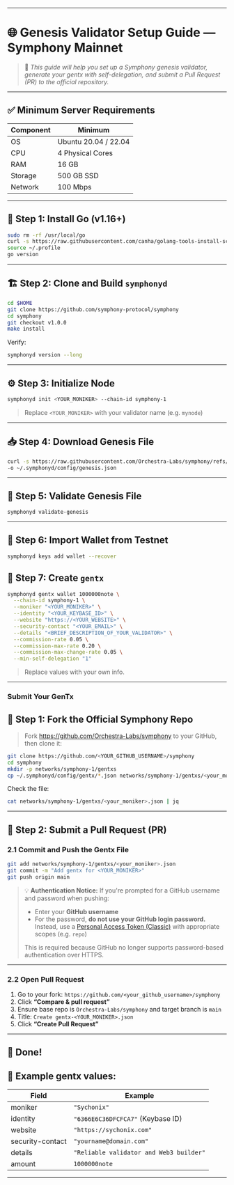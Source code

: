 
---

# 🌐 Genesis Validator Setup Guide — **Symphony Mainnet**

> 🧾 *This guide will help you set up a Symphony genesis validator, generate your gentx with self-delegation, and submit a Pull Request (PR) to the official repository.*

---

## ✅ Minimum Server Requirements

| Component | Minimum              |
| --------- | -------------------- |
| OS        | Ubuntu 20.04 / 22.04 |
| CPU       | 4 Physical Cores     |
| RAM       | 16 GB                |
| Storage   | 500 GB SSD           |
| Network   | 100 Mbps             |

---

## 🔧 Step 1: Install Go (v1.16+)

```bash
sudo rm -rf /usr/local/go
curl -s https://raw.githubusercontent.com/canha/golang-tools-install-script/master/goinstall.sh | bash
source ~/.profile
go version
```

---

## 🏗️ Step 2: Clone and Build `symphonyd`

```bash
cd $HOME
git clone https://github.com/symphony-protocol/symphony
cd symphony
git checkout v1.0.0
make install
```

Verify:

```bash
symphonyd version --long
```

---

## ⚙️ Step 3: Initialize Node

```bash
symphonyd init <YOUR_MONIKER> --chain-id symphony-1
```

> Replace `<YOUR_MONIKER>` with your validator name (e.g. `mynode`)

---

## 📥 Step 4: Download Genesis File

```bash
curl -s https://raw.githubusercontent.com/Orchestra-Labs/symphony/refs/heads/main/networks/symphony-1/genesis.json \
-o ~/.symphonyd/config/genesis.json
```

---

## 🔐 Step 5: Validate Genesis File

```bash
symphonyd validate-genesis
```

---

## 🔑 Step 6: Import Wallet from Testnet
```bash
symphonyd keys add wallet --recover
```

## 📝 Step 7: Create `gentx` 

```bash
symphonyd gentx wallet 1000000note \
  --chain-id symphony-1 \
  --moniker "<YOUR_MONIKER>" \
  --identity "<YOUR_KEYBASE_ID>" \
  --website "https://<YOUR_WEBSITE>" \
  --security-contact "<YOUR_EMAIL>" \
  --details "<BRIEF_DESCRIPTION_OF_YOUR_VALIDATOR>" \
  --commission-rate 0.05 \
  --commission-max-rate 0.20 \
  --commission-max-change-rate 0.05 \
  --min-self-delegation "1"
```

> Replace values with your own info.

---

### Submit Your GenTx


## 📁 Step 1: Fork the Official Symphony Repo
> Fork https://github.com/Orchestra-Labs/symphony to your GitHub, then clone it:


```bash
git clone https://github.com/<YOUR_GITHUB_USERNAME>/symphony
cd symphony
mkdir -p networks/symphony-1/gentxs
cp ~/.symphonyd/config/gentx/*.json networks/symphony-1/gentxs/<your_moniker>.json
```

Check the file:

```bash
cat networks/symphony-1/gentxs/<your_moniker>.json | jq
```

---

## 🚀 Step 2: Submit a Pull Request (PR)

### 2.1 Commit and Push the Gentx File

```bash
git add networks/symphony-1/gentxs/<your_moniker>.json
git commit -m "Add gentx for <YOUR_MONIKER>"
git push origin main
```

> 💡 **Authentication Notice:**
> If you're prompted for a GitHub username and password when pushing:
>
> * Enter your **GitHub username**
> * For the password, **do not use your GitHub login password.** Instead, use a [Personal Access Token (Classic)](https://github.com/settings/tokens) with appropriate scopes (e.g. `repo`)
>
> This is required because GitHub no longer supports password-based authentication over HTTPS.

---

### 2.2 Open Pull Request

1. Go to your fork: `https://github.com/<your_github_username>/symphony`
2. Click **“Compare & pull request”**
3. Ensure base repo is `Orchestra-Labs/symphony` and target branch is `main`
4. Title: `Create gentx-<YOUR_MONIKER>.json`
5. Click **“Create Pull Request”**

---

## 🏁 Done!

## 🧩 Example gentx values:

| Field            | Example                                 |
| ---------------- | --------------------------------------- |
| moniker          | `"Sychonix"`                            |
| identity         | `"6366E6C36DFCFCA7"` (Keybase ID)       |
| website          | `"https://sychonix.com"`                |
| security-contact | `"yourname@domain.com"`                 |
| details          | `"Reliable validator and Web3 builder"` |
| amount           | `1000000note`                           |

---
